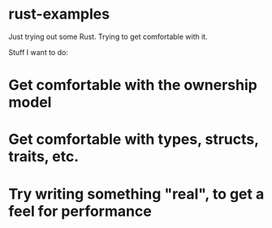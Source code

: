 # rust-examples

Just trying out some Rust. Trying to get comfortable with it.

Stuff I want to do:

# Get comfortable with the ownership model
# Get comfortable with types, structs, traits, etc.
# Try writing something "real", to get a feel for performance
